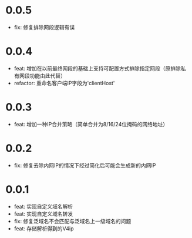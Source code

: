 # 0.0.5

- fix: 修复排除网段逻辑有误

# 0.0.4

- feat: 增加在以前最终网段的基础上支持可配置方式排除指定网段（原排除私有网段功能由此代替）
- refactor: 重命名客户端IP字段为'clientHost'

# 0.0.3

- feat: 增加一种IP合并策略（简单合并为8/16/24位掩码的网络地址）

# 0.0.2

- fix: 修复去除内网IP的情况下经过简化后可能会生成新的内网IP

# 0.0.1

- feat: 实现自定义域名解析
- feat: 实现自定义域名转发
- fix: 修复泛域名不会匹配与泛域名上一级域名的问题
- feat: 存储解析得到的V4ip
